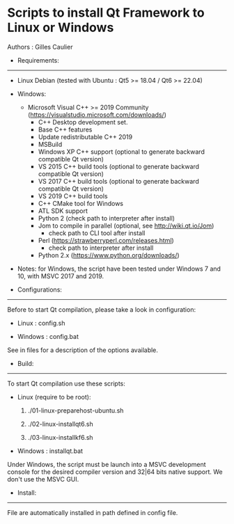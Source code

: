 Scripts to install Qt Framework to Linux or Windows
===================================================

Authors : Gilles Caulier <caulier dot gilles at gamil dot com>

* Requirements:
---------------

- Linux Debian (tested with Ubuntu : Qt5 >= 18.04 / Qt6 >= 22.04)

- Windows:
    * Microsoft Visual C++ >= 2019 Community (https://visualstudio.microsoft.com/downloads/)
        * C++ Desktop development set.
        * Base C++ features
        * Update redistributable C++ 2019
        * MSBuild
        * Windows XP C++ support       (optional to generate backward compatible Qt version)
        * VS 2015 C++ build tools      (optional to generate backward compatible Qt version)
        * VS 2017 C++ build tools      (optional to generate backward compatible Qt version)
        * VS 2019 C++ build tools
        * C++ CMake tool for Windows
        * ATL SDK support
        * Python 2                     (check path to interpreter after install)
        * Jom to compile in parallel             (optional, see http://wiki.qt.io/Jom)
            * check path to CLI tool after install
        * Perl                                   (https://strawberryperl.com/releases.html)
            * check path to interpreter after install
        * Python 2.x                             (https://www.python.org/downloads/)

- Notes: for Windows, the script have been tested under Windows 7 and 10, with MSVC 2017 and 2019.

* Configurations:
-----------------

Before to start Qt compilation, please take a look in configuration:

- Linux   : config.sh

- Windows : config.bat

See in files for a description of the options available.

* Build:
--------

To start Qt compilation use these scripts:

- Linux (require to be root):

    1) ./01-linux-preparehost-ubuntu.sh 

    2) ./02-linux-installqt6.sh

    3) ./03-linux-installkf6.sh

- Windows : installqt.bat

Under Windows, the script must be launch into a MSVC development console for the desired compiler version and 32|64 bits native support. We don't use the MSVC GUI.

* Install:
----------

File are automatically installed in path defined in config file.
